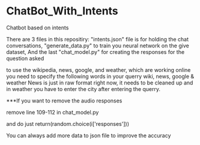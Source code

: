# ChatBot_With_Intents
Chatbot based on intents


There are 3 files in this repositiry: 
"intents.json" file is for holding the chat conversations,
"generate_data.py" to train you neural network on the give dataset,
And the last "chat_model.py" for creating the responses for the question asked

to use the wikipedia, news, google, and weather, which are working online you need to specify the following words
in your querry wiki, news, google & weather
News is just in raw format right now, it needs to be cleaned up and in weather you have to enter the city after entering
the querry.

***If you want to remove the audio responses

remove line 109-112 in chat_model.py

and do just return(random.choice(i['responses']))

You can always add more data to json file to improve the accuracy
